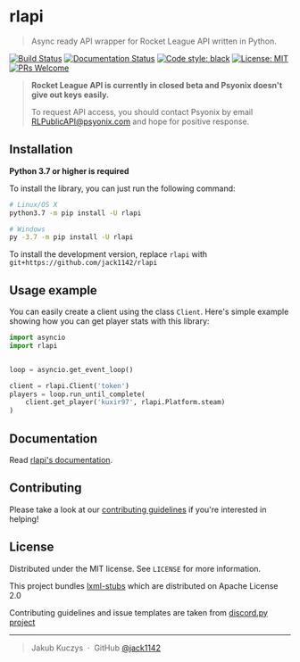 # rlapi
> Async ready API wrapper for Rocket League API written in Python.

[![Build Status](https://travis-ci.com/jack1142/rlapi.svg)](https://travis-ci.com/jack1142/rlapi)
[![Documentation Status](https://readthedocs.org/projects/rlapi/badge/)](https://rlapi.readthedocs.io/en/latest/)
[![Code style: black](https://img.shields.io/badge/code%20style-black-000000.svg)](https://github.com/psf/black)
[![License: MIT](https://img.shields.io/badge/License-MIT-yellow.svg)](https://opensource.org/licenses/MIT)
[![PRs Welcome](https://img.shields.io/badge/PRs-welcome-brightgreen.svg?style=flat-square)](http://makeapullrequest.com)

> **Rocket League API is currently in closed beta and Psyonix doesn't give out keys easily.**
>
> To request API access, you should contact Psyonix by email RLPublicAPI@psyonix.com and hope for positive response.

## Installation

**Python 3.7 or higher is required**

To install the library, you can just run the following command:

```sh
# Linux/OS X
python3.7 -m pip install -U rlapi

# Windows
py -3.7 -m pip install -U rlapi
```

To install the development version, replace `rlapi` with `git+https://github.com/jack1142/rlapi`

## Usage example

You can easily create a client using the class `Client`. Here's simple example showing how you can get player stats with this library:
```py
import asyncio
import rlapi


loop = asyncio.get_event_loop()

client = rlapi.Client('token')
players = loop.run_until_complete(
    client.get_player('kuxir97', rlapi.Platform.steam)
)
```

## Documentation

Read [rlapi's documentation](https://rlapi.readthedocs.io/en/latest/).

## Contributing

Please take a look at our [contributing guidelines](https://github.com/jack1142/rlapi/blob/master/.github/CONTRIBUTING.md) if you're interested in helping!


## License

Distributed under the MIT license. See ``LICENSE`` for more information.

This project bundles [lxml-stubs](https://github.com/JelleZijlstra/lxml-stubs) which are distributed on Apache License 2.0

Contributing guidelines and issue templates are taken from [discord.py project](https://github.com/Rapptz/discord.py)

---

> Jakub Kuczys &nbsp;&middot;&nbsp;
> GitHub [@jack1142](https://github.com/jack1142)
